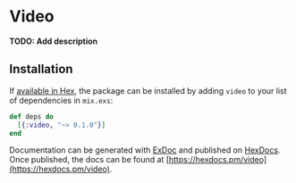 # Video

**TODO: Add description**

## Installation

If [available in Hex](https://hex.pm/docs/publish), the package can be installed
by adding `video` to your list of dependencies in `mix.exs`:

```elixir
def deps do
  [{:video, "~> 0.1.0"}]
end
```

Documentation can be generated with [ExDoc](https://github.com/elixir-lang/ex_doc)
and published on [HexDocs](https://hexdocs.pm). Once published, the docs can
be found at [https://hexdocs.pm/video](https://hexdocs.pm/video).

